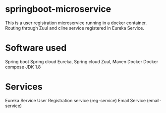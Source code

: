 # springboot-microservice

This is a user registration microservice running in a docker container. Routing through Zuul and cline  service registered in Eureka Service.

# Software used

Spring boot
Spring cloud Eureka,
Spring cloud Zuul,
Maven
Docker
Docker compose
JDK 1.8

# Services

Eureka Service
User Registration service (reg-service)
Email Service (email-service)




